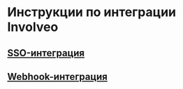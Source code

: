 # Инструкции по интеграции Involveo

## [SSO-интеграция](involveo_sso_integration.md)
## [Webhook-интеграция](involveo_webhook_integration.md)
